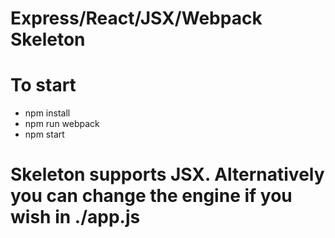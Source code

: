 # Express/React/JSX/Webpack Skeleton

# To start

- npm install
- npm run webpack
- npm start

# Skeleton supports JSX. Alternatively you can change the engine if you wish in ./app.js
